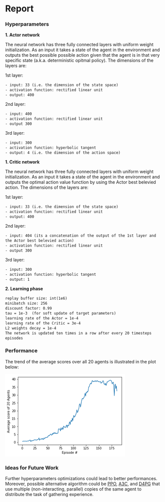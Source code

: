 # Report


### Hyperparameters

**1. Actor network**

The neural network has three fully connected layers with uniform weight initialization. As an input it takes a state of the agent in the environment and outputs the best possible possible action given that the agent is in that very specific state (a.k.a. deterministic opitmal policy). The dimensions of the layers are:

  1st layer:
  
    - input: 33 (i.e. the dimension of the state space) 
    - activation function: rectified linear unit
    - output: 400
  
  2nd layer:
  
    - input: 400 
    - activation function: rectified linear unit
    - output 300
  
  3rd layer: 
  
    - input: 300
    - activation function: hyperbolic tangent
    - output: 4 (i.e. the dimension of the action space) 
    
**1. Critic network**

The neural network has three fully connected layers with uniform weight initialization. As an input it takes a state of the agent in the environment and outputs the optimal action value function by using the Actor best belevied action. The dimensions of the layers are:

  1st layer:
  
    - input: 33 (i.e. the dimension of the state space) 
    - activation function: rectified linear unit
    - output: 400
  
  2nd layer:
  
    - input: 404 (its a concatenation of the output of the 1st layer and the Actor best belevied action) 
    - activation function: rectified linear unit
    - output 300
  
  3rd layer: 
  
    - input: 300
    - activation function: hyperbolic tangent
    - output: 1 

**2. Learning phase** 

    replay buffer size: int(1e6) 
    minibatch size: 256      
    discount factor: 0.99      
    tau = 1e-3  (for soft update of target parameters)
    learning rate of the Actor = 1e-4
    learning rate of the Critic = 3e-4
    L2 weights decay = 1e-4
    The network is updated ten times in a row after every 20 timesteps episodes

### Performance

The trend of the average scores over all 20 agents is illustrated in the plot below:

![alt text](images/avg_scores.png)

### Ideas for Future Work

Further hyperparameters optimizations could lead to better performances. Moreover, possible alternative algorithm could be 
[PPO](https://arxiv.org/abs/1707.06347), [A3C](https://arxiv.org/abs/1602.01783), and [D4PG](https://arxiv.org/abs/1804.08617) 
that use multiple (non-interacting, parallel) copies of the same agent to distribute the task of gathering experience.
